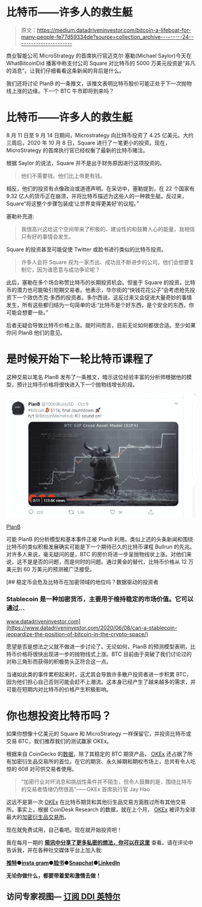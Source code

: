 # 比特币——许多人的救生艇

> 原文：<https://medium.datadriveninvestor.com/bitcoin-a-lifeboat-for-many-people-fe77d59334de?source=collection_archive---------24----------------------->

商业智能公司 MicroStrategy 的首席执行官迈克尔·塞勒(Michael Saylor)今天在 WhatBitcoinDid 播客中称支付公司 Square 对比特币的 5000 万美元投资是“非凡的消息”。让我们仔细看看这条新闻的背后是什么。

我们还将讨论 PlanB 的一条推文，该推文表明比特币股价可能正处于下一次抛物线上涨的边缘。下一个 BTC 牛市即将到来吗？

# 比特币——许多人的救生艇

8 月 11 日至 9 月 14 日期间，Microstrategy 向比特币投资了 4.25 亿美元。大约三周后，2020 年 10 月 8 日，Square 进行了一笔更小的投资。现在，MicroStrategy 的首席执行官已经权衡了最新的比特币赌注。

根据 Saylor 的说法，Square 并不是出于财务原因进行这项投资的。

> 他们不需要钱。他们比上帝更有钱。

相反，他们的投资有点像政治或道德声明。在采访中，塞勒提到，在 22 个国家有 9.32 亿人的货币正在崩溃，并将比特币描述为这些人的一种救生艇。反过来，Square“将这整个步骤包装成‘让世界变得更美好’的议程。”

塞勒补充道:

> 我很高兴这给这个空间带来了积极的、建设性的和鼓舞人心的能量，我相信只有好的事情会发生。

Square 的投资甚至可能促使 Twitter 或脸书进行类似的比特币投资。

> 许多人会将 Square 视为一家杰出、成功且不断进步的公司，他们会想要复制它，因为谁愿意与成功争论呢？

此后，塞勒在多个场合称赞比特币的长期投资机会。但鉴于 Square 的投资，比特币的潜力也可能吸引短期交易者。他表示，华尔街的“快钱花花公子”会考虑抢先投资下一个效仿杰克·多西的投资者。多尔西说，这反过来又会促进大量奇妙的事情发生，所有这些都归结为一句简单的话:“比特币是个好东西，是个安全的东西，你可能会想要一些。”

后者无疑会导致比特币价格上涨。就时间而言，目前无论如何都很合适。至少如果你问 PlanB 他们的意见。

# 是时候开始下一轮比特币课程了

这种交易以笔名 PlanB 发布了一条推文，暗示这位经验丰富的分析师根据他的模型，预计比特币价格将很快进入下一个抛物线增长阶段。

![](img/22a8aee5fe532fef1e68020d51acfe4e.png)

[PlanB](https://twitter.com/100trillionUSD/status/1314521749577494528)

可能 PlanB 的分析模型和基本事件正被 PlanB 利用。类似上述的头条新闻和围绕比特币的类似积极发展确实可能是下一个期待已久的比特币课程 Bullrun 的先兆。对许多人来说，毫无疑问的是，BTC 的房价将进一步呈抛物线状上涨。对他们来说，这不是是否的问题，而是何时的问题。通过黄金的替代，比特币价格从 12 万美元到 60 万美元的预测被广泛接受。

[](https://www.datadriveninvestor.com/2020/06/08/can-a-stablecoin-jeopardize-the-position-of-bitcoin-in-the-crypto-space/) [## 稳定币会危及比特币在加密领域的地位吗？数据驱动的投资者

### Stablecoin 是一种加密货币，主要用于维持稳定的市场价值。它可以通过…

www.datadriveninvestor.com](https://www.datadriveninvestor.com/2020/06/08/can-a-stablecoin-jeopardize-the-position-of-bitcoin-in-the-crypto-space/) 

愿望是否是想法之父就不做进一步讨论了。无论如何，PlanB 的预测模型表明，比特币价格将很快出现进一步的抛物线式上涨。BTC 目前由于突破了我们讨论过的对称三角形而获得的积极势头正符合这一点。

当诸如此类的事件累积起来时，这尤其会导致许多散户投资者进一步积累 BTC，因为他们担心自己否则可能会赶不上潮流。这本身已经产生了越来越多的需求，并可能在短期内对比特币的价格产生积极影响。

# 你也想投资比特币吗？

如果你想像十亿美元的 Square 和 MicroStrategy 一样保留它，并投资比特币或交易 BTC，我们推荐我们的测试赢家 OKEx。

根据来自 CoinGecko 的[数据](https://www.coingecko.com/en/exchanges/okex_swap)，除了其稳定的 BTC 期货产品， [OKEx](https://www.okex.com/join/1/2428945) 还占据了所有加密衍生品交易所的首位。在它的期货、永久掉期和期权市场上，总共有令人吃惊的 608 对可供交易者使用。

> “加密行业对坏消息和挑战性条件并不陌生，但令人鼓舞的是，围绕比特币的交易者情绪仍然很高”——OKEx 首席执行官 Jay Hao

这远不是第一次 [OKEx](https://www.okex.com/join/1/2428945) 在比特币期货和其他衍生品交易方面胜过所有其他交易所。事实上，根据 CoinDesk Research 的数据，就在上个月， [OKEx](https://www.okex.com/join/1/2428945) 被评为全球最大的[加密衍生品交易所](https://www.okex.com/academy/en/okex-ranked-worlds-largest-crypto-derivatives-exchange-according-to-coindesk-research/)。

现在就免费试用，自己看吧。现在就开始投资吧！

我在每月一期的 [**简讯中分享了更多私密的想法，你可以在这里**](https://mailchi.mp/bf8f8e8ed697/keep-in-touch-with-lukas) 查看。请在评论中告诉我，并在各种社交媒体平台上加入我:

[**推特**](https://twitter.com/WiesfleckerL)●[**insta gram**](https://www.instagram.com/lukaswiesflecker/)●[**脸书**](https://www.facebook.com/lukaswiesfleckerr)●[**Snapchat**](https://www.snapchat.com/add/luggooo)**●[**LinkedIn**](https://www.linkedin.com/in/lukas-wiesflecker-1b11251a5/)**

**无论你做什么，都要带着爱和激情去做！**

## **访问专家视图— [订阅 DDI 英特尔](https://datadriveninvestor.com/ddi-intel)**